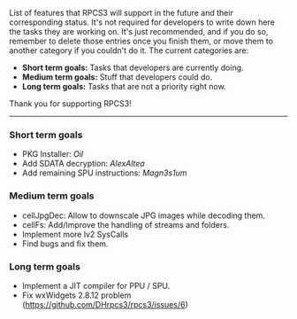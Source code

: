 List of features that RPCS3 will support in the future and their corresponding status. It's not required for developers to write down here the tasks they are working on. It's just recommended, and if you do so, remember to delete those entries once you finish them, or move them to another category if you couldn't do it. The current categories are:
* **Short term goals:** Tasks that developers are currently doing.
* **Medium term goals:** Stuff that developers could do.
* **Long term goals:** Tasks that are not a priority right now.

Thank you for supporting RPCS3!

***
### Short term goals
* PKG Installer: _Oil_
* Add SDATA decryption: _AlexAltea_
* Add remaining SPU instructions: _Magn3s1um_

### Medium term goals
* cellJpgDec: Allow to downscale JPG images while decoding them.
* cellFs: Add/Improve the handling of streams and folders.
* Implement more lv2 SysCalls
* Find bugs and fix them.

### Long term goals
* Implement a JIT compiler for PPU / SPU.
* Fix wxWidgets 2.8.12 problem (https://github.com/DHrpcs3/rpcs3/issues/6)